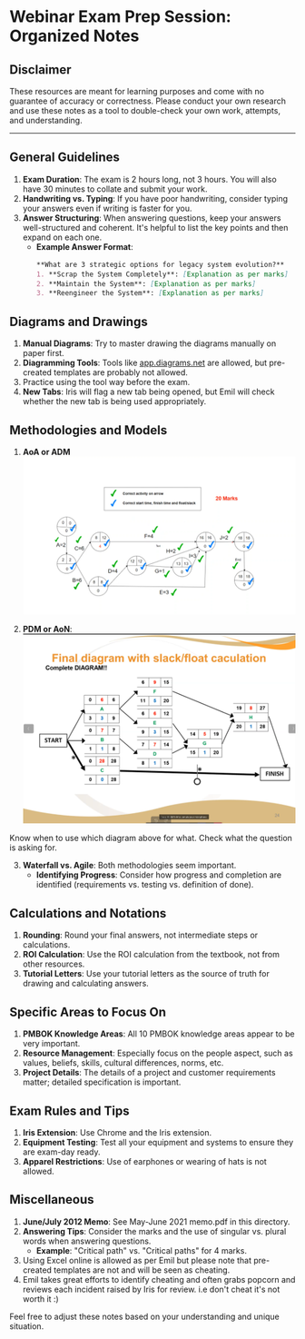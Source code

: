 # Webinar Exam Prep Session: Organized Notes

## Disclaimer

These resources are meant for learning purposes and come with no guarantee of accuracy or correctness. Please conduct your own research and use these notes as a tool to double-check your own work, attempts, and understanding.

---

## General Guidelines

1. **Exam Duration**: The exam is 2 hours long, not 3 hours. You will also have 30 minutes to collate and submit your work.
2. **Handwriting vs. Typing**: If you have poor handwriting, consider typing your answers even if writing is faster for you.
3. **Answer Structuring**: When answering questions, keep your answers well-structured and coherent. It's helpful to list the key points and then expand on each one.
   - **Example Answer Format**: 
      ```markdown
      **What are 3 strategic options for legacy system evolution?**
      1. **Scrap the System Completely**: [Explanation as per marks]
      2. **Maintain the System**: [Explanation as per marks]
      3. **Reengineer the System**: [Explanation as per marks]
      ```

## Diagrams and Drawings

1. **Manual Diagrams**: Try to master drawing the diagrams manually on paper first.
2. **Diagramming Tools**: Tools like [app.diagrams.net](app.diagrams.net) are allowed, but pre-created templates are probably not allowed.
3. Practice using the tool way before the exam.
3. **New Tabs**: Iris will flag a new tab being opened, but Emil will check whether the new tab is being used appropriately.

## Methodologies and Models

1. **AoA or ADM**
![img.png](img.png)

2. **PDM or AoN**: 
![img_1.png](img_1.png)

Know when to use which diagram above for what. Check what the question is asking for.

3. **Waterfall vs. Agile**: Both methodologies seem important.
   - **Identifying Progress**: Consider how progress and completion are identified (requirements vs. testing vs. definition of done).

## Calculations and Notations

1. **Rounding**: Round your final answers, not intermediate steps or calculations.
2. **ROI Calculation**: Use the ROI calculation from the textbook, not from other resources.
3. **Tutorial Letters**: Use your tutorial letters as the source of truth for drawing and calculating answers.

## Specific Areas to Focus On

1. **PMBOK Knowledge Areas**: All 10 PMBOK knowledge areas appear to be very important.
2. **Resource Management**: Especially focus on the people aspect, such as values, beliefs, skills, cultural differences, norms, etc.
3. **Project Details**: The details of a project and customer requirements matter; detailed specification is important.

## Exam Rules and Tips

1. **Iris Extension**: Use Chrome and the Iris extension.
2. **Equipment Testing**: Test all your equipment and systems to ensure they are exam-day ready.
3. **Apparel Restrictions**: Use of earphones or wearing of hats is not allowed.

## Miscellaneous

1. **June/July 2012 Memo**: See May-June 2021 memo.pdf in this directory.
2. **Answering Tips**: Consider the marks and the use of singular vs. plural words when answering questions.
   - **Example**: "Critical path" vs. "Critical paths" for 4 marks.
3. Using Excel online is allowed as per Emil but please note that pre-created templates are not and will be seen as cheating.
4. Emil takes great efforts to identify cheating and often grabs popcorn and reviews each incident raised by Iris for review. i.e don't cheat it's not worth it :)

Feel free to adjust these notes based on your understanding and unique situation.